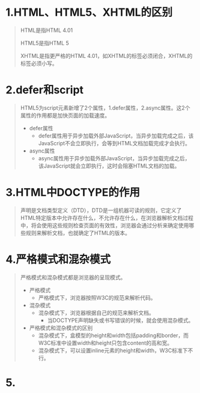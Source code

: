 # 1.HTML、HTML5、XHTML的区别

> HTML是指HTML 4.01
>
> HTML5是指HTML 5
>
> XHTML是指更严格的HTML 4.01，如XHTML的标签必须闭合，XHTML的标签必须小写。



# 2.defer和script

> HTML5为script元素新增了2个属性，1.defer属性，2.async属性。这2个属性的作用都是加快页面的加载速度。
>
> - defer属性
>   - defer属性用于异步加载外部JavaScript，当异步加载完成之后，该JavaScript不会立即执行，会等到HTML文档加载完成才会执行。
> - async属性
>   - async属性用于异步加载外部JavaScript，当异步加载完成之后，该JavaScript就会立即执行，这时会阻塞HTML文档的加载。

# 3.HTML中DOCTYPE的作用

> <!DOCTYPE>声明是文档类型定义（DTD），DTD是一组机器可读的规则，它定义了HTML特定版本中允许存在什么，不允许存在什么，在浏览器解析文档过程中，将会使用这些规则检查页面的有效性，浏览器会通过分析<!DOCTYPE>来确定使用哪些规则来解析文档，也就确定了HTML的版本。

# 4.严格模式和混杂模式

> 严格模式和混杂模式都是浏览器的呈现模式。
>
> - 严格模式
>   - 严格模式下，浏览器按照W3C的规范来解析代码。
> - 混杂模式
>   - 混杂模式下，浏览器根据自己的规范来解析文档。
>     - 当DOCTYPE声明缺失或书写错误的时候，就会使用混杂模式。
> - 严格模式和混杂模式的区别
>   - 混杂模式下，盒模型的height和width包括padding和border，而W3C标准中设置width和height只包含content的高和宽。
>   - 混杂模式下，可以设置inline元素的height和width，W3C标准下不行。

# 5.<script>标签同时包含src和内部代码

> - 当<script>标签同时包含src和内部代码时，内部代码会被忽略。
> - 如果需要引入外部代码的同时使用内部代码，可以使用两个<script>标签。

# 6.为什么要使用事件委托

> - 给很多个DOM元素添加事件处理器，会很大影响网页的性能。
> - 如果需要动态删除某一个DOM元素，需要注意把这个DOM元素的事件处理器也删掉，否则会造成内存泄露。

# 7.Cookie、sessionStorage、localStorage的区别

- cookie将会在同源的Http请求中始终携带（除非服务器指定不需要cookie）
